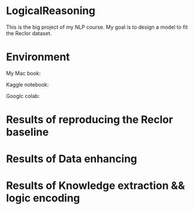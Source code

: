 # LogicalReasoning
This is the big project of my NLP course.
My goal is to design a model to fit the Reclor dataset.



# Environment
My Mac book:

Kaggle notebook:

Googlc colab: 




# Results of reproducing the Reclor baseline



# Results of Data enhancing




# Results of Knowledge extraction && logic encoding 

